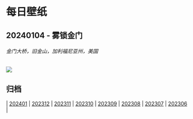 # 每日壁纸

## 20240104 - 雾锁金门

###### 金门大桥，旧金山，加利福尼亚州，美国

![](https://www.bing.com/th?id=OHR.GoldenGateLight_ZH-CN3874822904_UHD.jpg)

## 归档

| [202401](/202401/README.md)
| [202312](/202312/README.md)
| [202311](/202311/README.md)
| [202310](/202310/README.md)
| [202309](/202309/README.md)
| [202308](/202308/README.md)
| [202307](/202307/README.md)
| [202306](/202306/README.md)
|